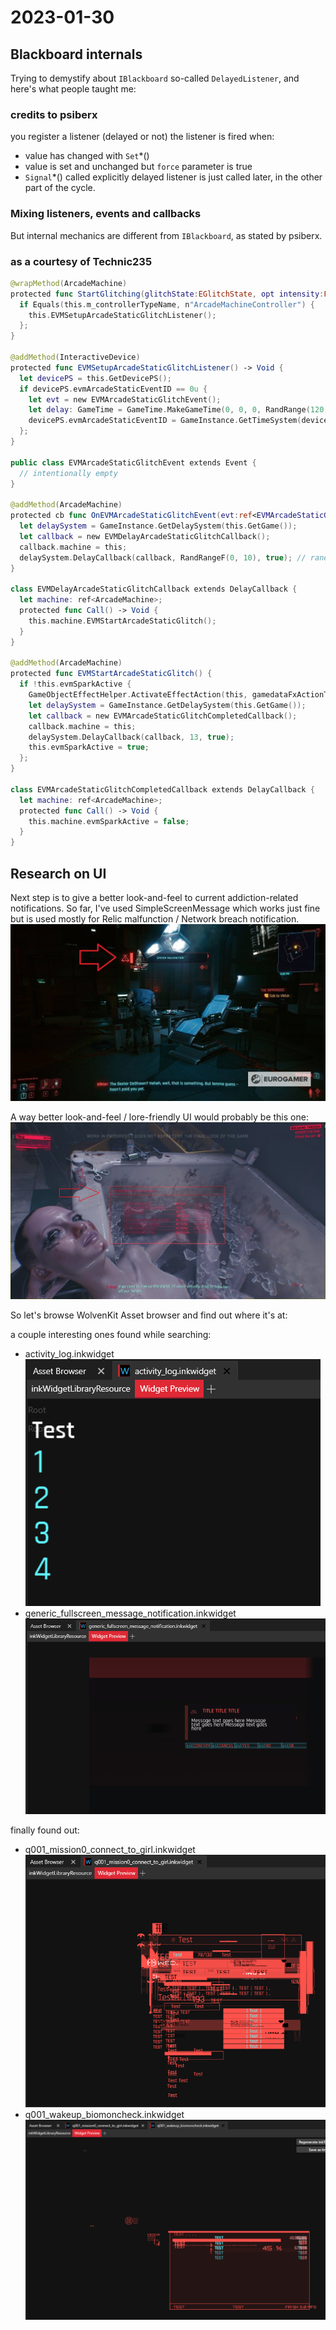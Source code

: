# 2023-01-30

## Blackboard internals

Trying to demystify about `IBlackboard` so-called `DelayedListener`, and here's what people taught me:

### credits to psiberx

you register a listener (delayed or not)
the listener is fired when:
- value has changed with `Set`*()
- value is set and unchanged but `force` parameter is true
- `Signal`*() called explicitly
delayed listener is just called later, in the other part of the cycle.

### Mixing listeners, events and callbacks

But internal mechanics are different from `IBlackboard`, as stated by psiberx.

### as a courtesy of Technic235

```swift
@wrapMethod(ArcadeMachine)
protected func StartGlitching(glitchState:EGlitchState, opt intensity:Float) -> Void {
  if Equals(this.m_controllerTypeName, n"ArcadeMachineController") {
    this.EVMSetupArcadeStaticGlitchListener();
  };
}

@addMethod(InteractiveDevice)
protected func EVMSetupArcadeStaticGlitchListener() -> Void {
  let devicePS = this.GetDevicePS();
  if devicePS.evmArcadeStaticEventID == 0u {
    let evt = new EVMArcadeStaticGlitchEvent();
    let delay: GameTime = GameTime.MakeGameTime(0, 0, 0, RandRange(120, 301)); // days, hours, opt minutes, opt seconds
    devicePS.evmArcadeStaticEventID = GameInstance.GetTimeSystem(devicePS.GetGameInstance()).RegisterDelayedListener(this, evt, delay, -1);
  };
}

public class EVMArcadeStaticGlitchEvent extends Event {
  // intentionally empty
}

@addMethod(ArcadeMachine)
protected cb func OnEVMArcadeStaticGlitchEvent(evt:ref<EVMArcadeStaticGlitchEvent>) {
  let delaySystem = GameInstance.GetDelaySystem(this.GetGame());
  let callback = new EVMDelayArcadeStaticGlitchCallback();
  callback.machine = this;
  delaySystem.DelayCallback(callback, RandRangeF(0, 10), true); // randomize start times
}

class EVMDelayArcadeStaticGlitchCallback extends DelayCallback {
  let machine: ref<ArcadeMachine>;
  protected func Call() -> Void {
    this.machine.EVMStartArcadeStaticGlitch();
  }
}

@addMethod(ArcadeMachine)
protected func EVMStartArcadeStaticGlitch() {
  if !this.evmSparkActive {
    GameObjectEffectHelper.ActivateEffectAction(this, gamedataFxActionType.Start, n"hack_fx");
    let delaySystem = GameInstance.GetDelaySystem(this.GetGame());
    let callback = new EVMArcadeStaticGlitchCompletedCallback();
    callback.machine = this;
    delaySystem.DelayCallback(callback, 13, true);
    this.evmSparkActive = true;
  };
}

class EVMArcadeStaticGlitchCompletedCallback extends DelayCallback {
  let machine: ref<ArcadeMachine>;
  protected func Call() -> Void {
    this.machine.evmSparkActive = false;
  }
}
```

## Research on UI

Next step is to give a better look-and-feel to current addiction-related notifications.
So far, I've used SimpleScreenMessage which works just fine
but is used mostly for Relic malfunction / Network breach notification.
![Relic malfunction in-game notification](pictures/UI-relic-malfunction.jpg)

A way better look-and-feel / lore-friendly UI would probably be this one:
![Biomonitor in-game notification](./pictures/UI-biomonitor-notifications.png)

So let's browse WolvenKit Asset browser and find out where it's at:

a couple interesting ones found while searching:

- activity_log.inkwidget
  ![activity logs UI](./pictures/inkwidget-activity-log.png)
- generic_fullscreen_message_notification.inkwidget
  ![generic fullscreen message notification](./pictures/inkwidget-generic-fullscreen-message-notification.png)

finally found out:

- q001_mission0_connect_to_girl.inkwidget
  ![first mission when connect to girl](./pictures/inkwidget-q001-mission0-connect-to-girl.png)
- q001_wakeup_biomoncheck.inkwidget
  ![wakeup biomonitor check](./pictures/inkwidget-q001-wakeup_biomoncheck.png)
